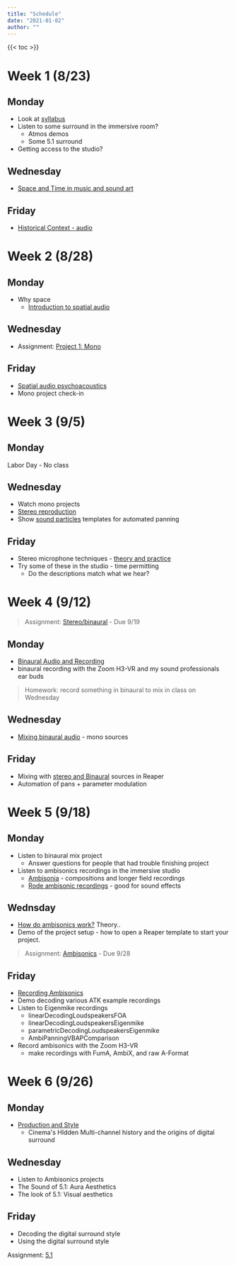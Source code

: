 ```yaml
---
title: "Schedule"
date: "2021-01-02"
author: ""
---
```


{{< toc >}}

# Week 1 (8/23)

## Monday

- Look at [syllabus](../syllabus)
- Listen to some surround in the immersive room?
  - Atmos demos
  - Some 5.1 surround
- Getting access to the studio?

## Wednesday

- [Space and Time in music and sound art](../lectures/week-1/space-and-time/)

## Friday

- [Historical Context - audio](../lectures/week-1/historical-context/)

# Week 2 (8/28)

## Monday

- Why space
  - [Introduction to spatial audio](../lectures/week-2/intro-spatial-audio/)

## Wednesday

- Assignment: [Project 1: Mono](../projects/mono)

## Friday

- [Spatial audio psychoacoustics](../lectures/week-2/spatial-audio-psychoacoustics/)
- Mono project check-in

# Week 3 (9/5)

## Monday

Labor Day - No class

## Wednesday

- Watch mono projects
- [Stereo reproduction](../lectures/week-3/stereo/)
- Show [sound particles](https://soundparticles.com/products/soundparticles/plans) templates for automated panning

## Friday

- Stereo microphone techniques - [theory and practice](../lectures/week-3/recording-stereo/)
- Try some of these in the studio - time permitting
  - Do the descriptions match what we hear?

# Week 4 (9/12)

> Assignment: [Stereo/binaural](../projects/stereo) - Due 9/19

## Monday

- [Binaural Audio and Recording](../lectures/week-4/binaural-recording/)
- binaural recording with the Zoom H3-VR and my sound professionals ear buds

<!-- TODO: create this assignment  -->

> Homework: record something in binaural to mix in class on Wednesday

## Wednesday

- [Mixing binaural audio](../lectures/week-4/mixing-binaural/) - mono sources

## Friday

- Mixing with [stereo and Binaural](../lectures/week-4/atk-stereo/) sources in Reaper
- Automation of pans + parameter modulation

<!-- NOTE: should we go directly to ambisonics from here, then into 5.1 and atmos? I think that makes more sense -->

# Week 5 (9/18)

## Monday

- Listen to binaural mix project
  - Answer questions for people that had trouble finishing project
- Listen to ambisonics recordings in the immersive studio
  - [Ambisonia](https://www.ambisonia.com/) - compositions and longer field recordings
  - [Rode ambisonic recordings](https://library.soundfield.com/) - good for sound effects

## Wednsday

<!--
start with the video introduction - https://intothesoundfield.music.ox.ac.uk/
Sources: ZotterFrank_Ambisonics
Rumsey_Spatial Audio 4.8 Ambisonics
Ambisonic recording techniques: Mic it
 -->

- [How do ambisonics work?](../lectures/week-5/ambisonics-theory/) Theory..
- Demo of the project setup - how to open a Reaper template to start your project.

> Assignment: [Ambisonics](../projects/ambisonics/) - Due 9/28

## Friday

- [Recording Ambisonics](../lectures/week-5/ambisonics-recording/)
- Demo decoding various ATK example recordings
- Listen to Eigenmike recordings
  - linearDecodingLoudspeakersFOA
  - linearDecodingLoudspeakersEigenmike
  - parametricDecodingLoudspeakersEigenmike
  - AmbiPanningVBAPComparison
- Record ambisonics with the Zoom H3-VR
  - make recordings with FumA, AmbiX, and raw A-Format

# Week 6 (9/26)

<!-- We're going to spend the week talking about some theory and history as to why 5.1 became the most common
configuration for surround sound. -->

## Monday

- [Production and Style](../lectures/week-6/production-and-style/)
  - Cinema's HIdden Multi-channel history and the origins of digital surround

## Wednesday

- Listen to Ambisonics projects
- The Sound of 5.1: Aura Aesthetics
- The look of 5.1: Visual aesthetics

## Friday

- Decoding the digital surround style
- Using the digital surround style

Assignment: [5.1](../projects/quad)

<!--
# Week 7 (10/3) -


**Beyond Dolby (Stereo) - Kerins**
> Watch: Disney's Fantasia - the first movie released in Surround, Jurrasic Park (5.1 Surround DTS), Batman Returns (First Dolby Digital 5.1), Last Action hero (7.1 Surround)
- [Multichannel stereo and surround sound systems](x-devonthink-item://2B021C8E-B6CB-47C8-84E4-3388C1BD5ABA?page=94)
- 5.1 mixing in Logic X
  - Listen to 5.1 mixes and
  - Check out a few movies from the library to compare their 5.1 mixes and test whether the surround works without a receiver.
  - make our own

> Read: [Surround Sound Explained: Foundations](https://www.soundonsound.com/techniques/surround-sound-explained-part-1), [Mixing in surround](https://www.soundonsound.com/techniques/surround-sound-explained-part-7), [Surround Production](https://www.soundonsound.com/techniques/surround-sound-explained-part-8)



- Surround micing techniques - [Edwin Pfanzagl-Cardone - The Art and Science of Surround and Stereo Recording\_ Including 3D Audio Techniques-Springer \(2021\)](x-devonthink-item://740930CB-441D-4BA8-9D4B-0BC1147C9A52?page=117)

# Week 8 (10/10) - Introduction to Dolby Atmos

[What is Dolby Atmos](x-devonthink-item://C0053DA0-7721-439A-B23C-2250929ADA34?page=13)

- REad: Atmos Now: Dolby Laboratories, Mixing Ideology and Hollywood Sound Production1 Benjamin Wright from Living Stereo
- What is Dolby Atmos?
  - History
  - Key Aspects of Dolby Atmos
  - Understanding the Playing Field
  - New terminology
- Software & Hardware
- Configuration
- Mixing
  - Panning
  - Metering
- Recording - Master File
  - Concepts
  - Transport and Timecode
  - Recording
  - Setting and Configuration
- Media Files and Codecs
  - Dolby Atmos Master File
  - Re-renders
  - Media File Formats
  - Conversion tool
  - Delivery Codecs
  - Production - Delivery - Playback

> Watch: [Mixing in Dolby Atmos - How it Works](https://www.amazon.com/Mixing-Dolby-Atmos-different-approach/dp/B09PK4F6XV/135-8860982-5856651?content-id=amzn1.sym.7757a8b5-874e-4a67-9d85-54ed32f01737&psc=1), Brave (first movie in Dolby Atmos)

Assignment: do something with atmos

# Week 9 (10/17) -

- Atmos with Logic X
  - Introduction
  - External Renderer
  - Internal Renderer
  - 3D Panning
  - Surround Plugins
- [Dolby atmos: music creation 101](https://professional.dolby.com/music/dolby-atmos-music-creation-101/)

> [Logic Pro - What's new in 10.7 (With in-depth Dolby Atmos Explanations)](https://www.youtube.com/watch?v=-WWhJQNo2zU), [Logic Pro update 10.7.3 (now monitor Dolby Atmos with the Apple Renderer)](https://www.youtube.com/watch?v=PwxXc-J_9R4)

# Week 10 (10/24) - Atmos Movies

- Theatrical
- TV/Series
- Broadcast
- Games

# Monday

Native America Day - No Class

> Watch: [Bob Clearmountain on Immersive Audio](https://www.youtube.com/watch?v=qgTy6geufds)

# Week 11 (10/31) - Atmos Games

- [Atmos with games](https://www.dolby.com/experience/games/)
- [Dolby Atmos and Wwise](https://games.dolby.com/atmos/wwise/)
- This may not work on mac, maybe just play some games?

# Week 12 (11/7) - Atmos Music

- Mixing with Binaural
- Content Delivery
- Consumer Playback challenges

# Friday

Veteran's Day - No Class

# Week 13 (11/14)

- Begin work on final

# Week 14 (11/21)

# Thursday

Thanksgiving - No classes

# Week 15 (11/27)

# Week 16 (12/5)

# Thursday

Start of final exams -->
